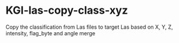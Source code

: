 # KGI-las-copy-class-xyz
Copy the classification from Las files to target Las based on X, Y, Z, intensity, flag_byte and angle merge
